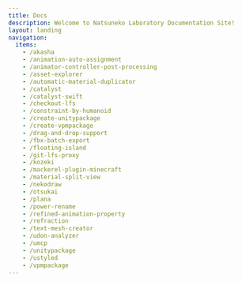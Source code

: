 ```yaml
---
title: Docs
description: Welcome to Natsuneko Laboratory Documentation Site!
layout: landing
navigation:
  items:
    - /akasha
    - /animation-auto-assignment
    - /animator-controller-post-processing
    - /asset-explorer
    - /automatic-material-duplicator
    - /catalyst
    - /catalyst-swift
    - /checkout-lfs
    - /constraint-by-humanoid
    - /create-unitypackage
    - /create-vpmpackage
    - /drag-and-drop-support
    - /fbx-batch-export
    - /floating-island
    - /git-lfs-proxy
    - /kozeki
    - /mackerel-plugin-minecraft
    - /material-split-view
    - /nekodraw
    - /otsukai
    - /plana
    - /power-rename
    - /refined-animation-property
    - /refraction
    - /text-mesh-creator
    - /udon-analyzer
    - /umcp
    - /unitypackage
    - /ustyled
    - /vpmpackage
---
```


